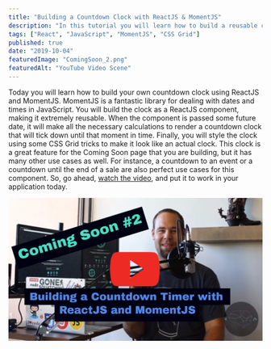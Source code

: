 ```yaml
---
title: "Building a Countdown Clock with ReactJS & MomentJS"
description: "In this tutorial you will learn how to build a reusable countdown clock as a ReactJS component using the MomentJS library."
tags: ["React", "JavaScript", "MomentJS", "CSS Grid"]
published: true
date: "2019-10-04"
featuredImage: "ComingSoon_2.png"
featuredAlt: "YouTube Video Scene"
---
```


Today you will learn how to build your own countdown clock using ReactJS and MomentJS. MomentJS is a fantastic library for dealing with dates and times in JavaScript. You will build the clock as a ReactJS component, making it extremely reusable. When the component is passed some future date, it will make all the necessary calculations to render a countdown clock that will tick down until that moment in time. Finally, you will style the clock using some CSS Grid tricks to make it look like an actual clock. This clock is a great feature for the Coming Soon page that you are building, but it has many other use cases as well. For instance, a countdown to an event or a countdown until the end of a sale are also perfect use cases for this component. So, go ahead, [watch the video](https://www.youtube.com/watch?v=03WFsg-6FK0), and put it to work in your application today.

[![Watch the You Tube Video](ComingSoon_2.png)](https://www.youtube.com/watch?v=03WFsg-6FK0)
